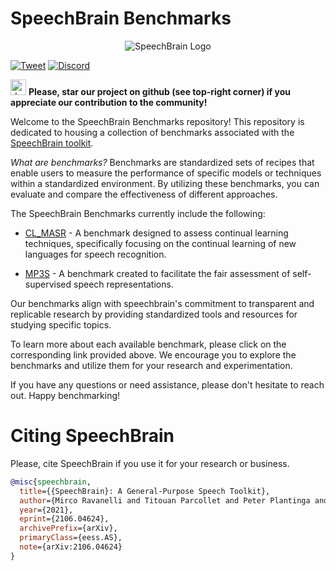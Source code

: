 # SpeechBrain Benchmarks

<p align="center">
  <img src="https://raw.githubusercontent.com/speechbrain/speechbrain/develop/docs/images/speechbrain-logo.svg" alt="SpeechBrain Logo"/>
</p>

[![Tweet](https://img.shields.io/twitter/url/http/shields.io.svg?style=social)](https://twitter.com/SpeechBrain1/)
[![Discord](https://dcbadge.vercel.app/api/server/3wYvAaz3Ck?style=flat)](https://discord.gg/3wYvAaz3Ck)

<img src="https://github.blog/wp-content/uploads/2020/09/github-stars-logo_Color.png" alt="drawing" width="25"/> **Please, star our project on github (see top-right corner) if you appreciate our contribution to the community!**

Welcome to the SpeechBrain Benchmarks repository! This repository is dedicated to housing a collection of benchmarks associated with the [SpeechBrain toolkit](https://speechbrain.github.io/).

*What are benchmarks?* Benchmarks are standardized sets of recipes that enable users to measure the performance of specific models or techniques within a standardized environment. By utilizing these benchmarks, you can evaluate and compare the effectiveness of different approaches.

The SpeechBrain Benchmarks currently include the following:

- [CL_MASR](https://github.com/speechbrain/benchmarks/tree/main/benchmarks/CL_MASR) - A benchmark designed to assess continual learning techniques, specifically focusing on the continual learning of new languages for speech recognition.

- [MP3S](https://github.com/speechbrain/benchmarks/tree/main/benchmarks/MP3S) - A benchmark created to facilitate the fair assessment of self-supervised speech representations.


Our benchmarks align with speechbrain's commitment to transparent and replicable research by providing standardized tools and resources for studying specific topics.

To learn more about each available benchmark, please click on the corresponding link provided above. We encourage you to explore the benchmarks and utilize them for your research and experimentation.

If you have any questions or need assistance, please don't hesitate to reach out. Happy benchmarking!


# Citing SpeechBrain
Please, cite SpeechBrain if you use it for your research or business.

```bibtex
@misc{speechbrain,
  title={{SpeechBrain}: A General-Purpose Speech Toolkit},
  author={Mirco Ravanelli and Titouan Parcollet and Peter Plantinga and Aku Rouhe and Samuele Cornell and Loren Lugosch and Cem Subakan and Nauman Dawalatabad and Abdelwahab Heba and Jianyuan Zhong and Ju-Chieh Chou and Sung-Lin Yeh and Szu-Wei Fu and Chien-Feng Liao and Elena Rastorgueva and François Grondin and William Aris and Hwidong Na and Yan Gao and Renato De Mori and Yoshua Bengio},
  year={2021},
  eprint={2106.04624},
  archivePrefix={arXiv},
  primaryClass={eess.AS},
  note={arXiv:2106.04624}
}
```


